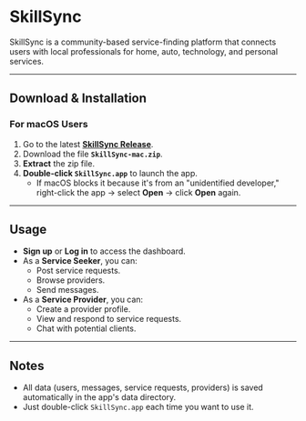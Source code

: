 # SkillSync

SkillSync is a community-based service-finding platform that connects users with local professionals for home, auto, technology, and personal services.

---

## **Download & Installation**

### **For macOS Users**
1. Go to the latest [**SkillSync Release**](https://github.com/JarredJR/SkillSync-Group6/releases).
2. Download the file **`SkillSync-mac.zip`**.
3. **Extract** the zip file.
4. **Double-click `SkillSync.app`** to launch the app.
   - If macOS blocks it because it's from an "unidentified developer,"  
     right-click the app → select **Open** → click **Open** again.

---

## **Usage**
- **Sign up** or **Log in** to access the dashboard.
- As a **Service Seeker**, you can:
  - Post service requests.
  - Browse providers.
  - Send messages.
- As a **Service Provider**, you can:
  - Create a provider profile.
  - View and respond to service requests.
  - Chat with potential clients.

---

## **Notes**
- All data (users, messages, service requests, providers) is saved automatically in the app's data directory.
- Just double-click `SkillSync.app` each time you want to use it.
